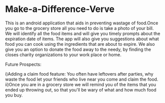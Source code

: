# Make-a-Difference-Verve
This is an android application that aids in preventing wastage of food.Once you go to the grocery store all you need to do is take a photo
of your bill.
We will identify all the food items and will give you timely prompts about the expiration date of items.
The app will also give you suggestions about what food you can cook using the ingredients that are about to expire.
We also give you an option to donate the food away to the needy, by finding the closes charity organizations to your work place or
home.

Future Prospects:

i)Adding a claim food feature: You often have leftovers after parties, why waste the food let your friends who live near you come
and claim the food.
ii)Once you are in a grocery store we will remind you of the items that you ended up throwing out, so that you'll be wary of what and how 
much food you buy.

